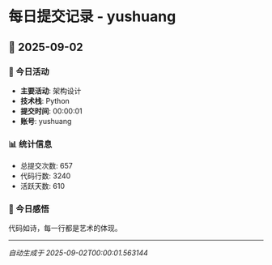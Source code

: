 # 每日提交记录 - yushuang

## 📅 2025-09-02

### 🎯 今日活动
- **主要活动**: 架构设计
- **技术栈**: Python
- **提交时间**: 00:00:01
- **账号**: yushuang

### 📊 统计信息
- 总提交次数: 657
- 代码行数: 3240
- 活跃天数: 610

### 💭 今日感悟
代码如诗，每一行都是艺术的体现。

---
*自动生成于 2025-09-02T00:00:01.563144*
